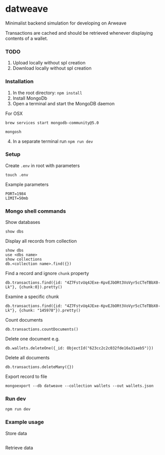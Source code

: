 # datweave
Minimalist backend simulation for developing on Arweave

Transactions are cached and should be retrieved whenever displaying contents of a wallet.

### TODO
1. Upload locally without spl creation
2. Download locally without spl creation

### Installation
1. In the root directory: `npm install`
2. Install MongoDb
3. Open a terminal and start the MongoDB daemon

For OSX
```
brew services start mongodb-community@5.0

mongosh
```

4. In a separate terminal run `npm run dev`


### Setup
Create `.env` in root with parameters

`touch .env`

Example parameters
```
PORT=1984
LIMIT=50mb
```

### Mongo shell commands

Show databases
```
show dbs
```

Display all records from collection
```
show dbs
use <dbs name>
show collections
db.<collection name>.find({})
```

Find a record and ignore `chunk` property
```
db.transactions.find({id: "4Z7FstvUq4JExe-KpvEJbORt3VoVyr5cCTeTBbX0-Lk"}, {chunk:0}).pretty()
```

Examine a specific chunk
```
db.transactions.find({id: "4Z7FstvUq4JExe-KpvEJbORt3VoVyr5cCTeTBbX0-Lk"}, {chunk: "145978"}).pretty()
```

Count documents
```
db.transactions.countDocuments()
```

Delete one document
e.g.
```
db.wallets.deleteOne({_id: ObjectId("623cc2c2c032fde16a31aeb5")})
```

Delete all documents
```
db.transactions.deleteMany({})
```

Export record to file
```
mongoexport --db datweave --collection wallets --out wallets.json
```

### Run dev
`npm run dev`


### Example usage

Store data
```
```

Retrieve data
```
```